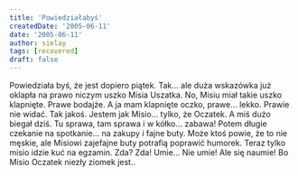 ```yaml
---
title: 'Powiedziałabyś'
createdDate: '2005-06-11'
date: '2005-06-11'
author: sielay
tags: [recovered]
draft: false
---
```


Powiedziała byś, że jest dopiero piątek. Tak… ale duża wskazówka już oklapła na prawo niczym uszko Misia Uszatka. No, Misiu miał takie uszko klapnięte. Prawe bodajże. A ja mam klapnięte oczko, prawe… lekko. Prawie nie widać. Tak jakoś. Jestem jak Misio… tylko, że Oczatek. A miś dużo biegał dziś. Tu sprawa, tam sprawa i w kółko… zabawa! Potem długie czekanie na spotkanie… na zakupy i fajne buty. Może ktoś powie, że to nie męskie, ale Misiowi zajefajne buty potrafią poprawić humorek. Teraz tylko misio idzie kuć na egzamin. Zda? Zda! Umie… Nie umie! Ale się naumie! Bo Misio Oczatek niezły ziomek jest..
